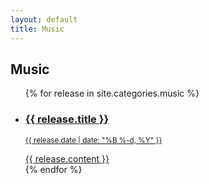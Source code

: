 ```yaml
---
layout: default
title: Music
---
```

## Music
<ul>
{% for release in site.categories.music %}
<a href="{{ release.url }}">
<li>
<h3>{{ release.title }}</h3>
<p><small>{{ release.date | date: "%B %-d, %Y" }}</small></p>
{{ release.content }}
</li>
</a>
{% endfor %}
</ul>
